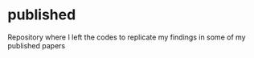 # published
Repository where I left the codes to replicate my findings in some of my published papers
